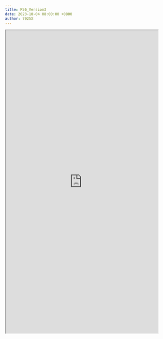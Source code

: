 ```yaml
---
title: P56_Version3
date: 2023-10-04 08:00:00 +0800
author: 7925X
---
```


<iframe src="https://y.dialwo.com/7925X2024/20231004-P56_Version3.pdf" width="100%" height="1000px"></iframe>
